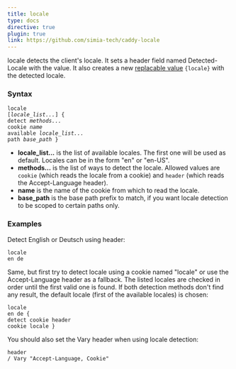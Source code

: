```yaml
---
title: locale
type: docs
directive: true
plugin: true
link: https://github.com/simia-tech/caddy-locale
---
```


locale detects the client's locale. It sets a header field named Detected-Locale with the value. It also creates a new [replacable value](/docs/placeholders) `{locale}` with the detected locale.

### Syntax

<code class="block"><span class="hl-directive">locale</span> <span class="hl-arg">[<i>locale\_list...</i>]</span> {
    <span class="hl-subdirective">detect</span>    <i>methods...</i>
	<span class="hl-subdirective">cookie</span>    <i>name</i>
	<span class="hl-subdirective">available</span> <i>locale\_list...</i>
	<span class="hl-subdirective">path</span>      <i>base\_path</i>
}</code>

- **locale\_list...** is the list of available locales. The first one will be used as default. Locales can be in the form "en" or "en-US".
- **methods...** is the list of ways to detect the locale. Allowed values are `cookie` (which reads the locale from a cookie) and `header` (which reads the Accept-Language header).
- **name** is the name of the cookie from which to read the locale.
- **base\_path** is the base path prefix to match, if you want locale detection to be scoped to certain paths only.


### Examples

Detect English or Deutsch using header:

<code class="block"><span class="hl-directive">locale</span> <span class="hl-arg">en de</span></code>

Same, but first try to detect locale using a cookie named "locale" or use the Accept-Language header as a fallback. The listed locales are checked in order until the first valid one is found. If both detection methods don't find any result, the default locale (first of the available locales) is chosen:

<code class="block"><span class="hl-directive">locale</span> <span class="hl-arg">en de</span> {
    <span class="hl-subdirective">detect</span> cookie header
    <span class="hl-subdirective">cookie</span> locale
}</code>

You should also set the Vary header when using locale detection:

<code class="block"><span class="hl-directive">header</span> <span class="hl-arg">/ Vary "Accept-Language, Cookie"</span></code>

